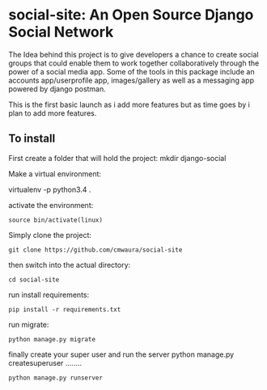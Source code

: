 # social-site: An Open Source Django Social Network

The Idea behind this project is to give developers a chance to create social groups that could enable them to work together collaboratively
through the power of a social media app. Some of the tools in this package include an accounts app/userprofile app, images/gallery as well as
a messaging app powered by django postman.

This is the first basic launch as i add more features but as time goes by i plan to add more features.

To install
----------
First create a folder that will hold the project:
    mkdir django-social

Make a virtual environment:

   virtualenv -p python3.4 .
   
activate the environment:

    source bin/activate(linux)
    
Simply clone the project:

    git clone https://github.com/cmwaura/social-site
    
then switch into the actual directory:
    
    cd social-site

run install requirements:
    
    pip install -r requirements.txt

run migrate:
    
    python manage.py migrate
finally create your super user and run the server
    python manage.py createsuperuser
    ........
    
    python manage.py runserver
